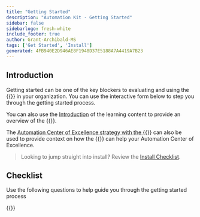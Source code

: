 ```yaml
---
title: "Getting Started"
description: "Automation Kit - Getting Started"
sidebar: false
sidebarlogo: fresh-white
include_footer: true
author: Grant-Archibald-MS
tags: ['Get Started', 'Install']
generated: 4FB940E2D946AE8F1948D37E5188A7A4419A7B23
---
```


## Introduction

Getting started can be one of the key blockers to evaluating and using the {{<product-name>}} in your organization. You can use the interactive form below to step you through the getting started process.

You can also use the [Introduction](https://learn.microsoft.com/power-automate/guidance/automation-kit/overview/introduction) of the learning content to provide an overview of the {{<product-name>}}.

The [Automation Center of Excellence strategy with the {{<product-name>}}](https://learn.microsoft.com/power-automate/guidance/automation-kit/overview/automation-coe-strategy) can also be used to provide context on how the {{<product-name>}} can help your Automation Center of Excellence.

> Looking to jump straight into install? Review the [Install Checklist](/en-gb/get-started/install-checklist).

## Checklist

Use the following questions to help guide you through the getting started process

{{<questions name="/content/en-gb/checklist.json" completed="Thank you for your getting started feedback" showNavigationButtons="false" locale="en-gb">}}
